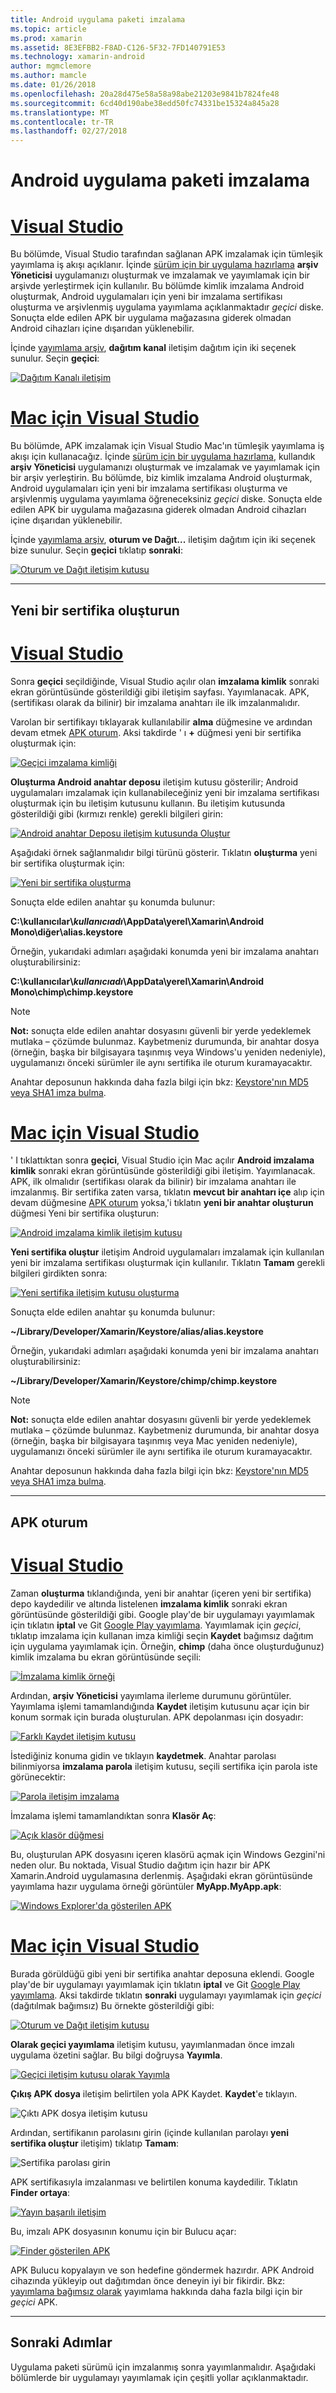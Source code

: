 ```yaml
---
title: Android uygulama paketi imzalama
ms.topic: article
ms.prod: xamarin
ms.assetid: 8E3EFBB2-F8AD-C126-5F32-7FD140791E53
ms.technology: xamarin-android
author: mgmclemore
ms.author: mamcle
ms.date: 01/26/2018
ms.openlocfilehash: 20a28d475e58a58a98abe21203e9841b7824fe48
ms.sourcegitcommit: 6cd40d190abe38edd50fc74331be15324a845a28
ms.translationtype: MT
ms.contentlocale: tr-TR
ms.lasthandoff: 02/27/2018
---
```

# <a name="signing-the-android-application-package"></a>Android uygulama paketi imzalama

# <a name="visual-studiotabvswin"></a>[Visual Studio](#tab/vswin)

Bu bölümde, Visual Studio tarafından sağlanan APK imzalamak için tümleşik yayımlama iş akışı açıklanır. İçinde [sürüm için bir uygulama hazırlama](~/android/deploy-test/release-prep/index.md) **arşiv Yöneticisi** uygulamanızı oluşturmak ve imzalamak ve yayımlamak için bir arşivde yerleştirmek için kullanılır. Bu bölümde kimlik imzalama Android oluşturmak, Android uygulamaları için yeni bir imzalama sertifikası oluşturma ve arşivlenmiş uygulama yayımlama açıklanmaktadır *geçici* diske.
Sonuçta elde edilen APK bir uygulama mağazasına giderek olmadan Android cihazları içine dışarıdan yüklenebilir.

İçinde [yayımlama arşiv](~/android/deploy-test/release-prep/index.md#archive), **dağıtım kanal** iletişim dağıtım için iki seçenek sunulur. Seçin **geçici**:

[ ![Dağıtım Kanalı iletişim](images/vs/01-distribution-channel-sml.png)](images/vs/01-distribution-channel.png)

# <a name="visual-studio-for-mactabvsmac"></a>[Mac için Visual Studio](#tab/vsmac)

Bu bölümde, APK imzalamak için Visual Studio Mac'ın tümleşik yayımlama iş akışı için kullanacağız. İçinde [sürüm için bir uygulama hazırlama](~/android/deploy-test/release-prep/index.md), kullandık **arşiv Yöneticisi** uygulamanızı oluşturmak ve imzalamak ve yayımlamak için bir arşiv yerleştirin. Bu bölümde, biz kimlik imzalama Android oluşturmak, Android uygulamaları için yeni bir imzalama sertifikası oluşturma ve arşivlenmiş uygulama yayımlama öğreneceksiniz *geçici* diske. Sonuçta elde edilen APK bir uygulama mağazasına giderek olmadan Android cihazları içine dışarıdan yüklenebilir.

İçinde [yayımlama arşiv](~/android/deploy-test/release-prep/index.md#archive), **oturum ve Dağıt...**  iletişim dağıtım için iki seçenek bize sunulur. Seçin **geçici** tıklatıp **sonraki**:

[ ![Oturum ve Dağıt iletişim kutusu](images/xs/01-select-ad-hoc-sml.png)](images/xs/01-select-ad-hoc.png)

-----

<a name="newcertvs" />
<a name="newcert" />
<a name="newcertxs" />

## <a name="create-a-new-certificate"></a>Yeni bir sertifika oluşturun

# <a name="visual-studiotabvswin"></a>[Visual Studio](#tab/vswin)

Sonra **geçici** seçildiğinde, Visual Studio açılır olan **imzalama kimlik** sonraki ekran görüntüsünde gösterildiği gibi iletişim sayfası. Yayımlanacak. APK, (sertifikası olarak da bilinir) bir imzalama anahtarı ile ilk imzalanmalıdır.

Varolan bir sertifikayı tıklayarak kullanılabilir **alma** düğmesine ve ardından devam etmek [APK oturum](#signapkvs). Aksi takdirde ' ı  **+**  düğmesi yeni bir sertifika oluşturmak için:

[ ![Geçici imzalama kimliği](images/vs/02-ad-hoc-signing-identity-vs-sml.png)](images/vs/02-ad-hoc-signing-identity-vs.png)

**Oluşturma Android anahtar deposu** iletişim kutusu gösterilir; Android uygulamaları imzalamak için kullanabileceğiniz yeni bir imzalama sertifikası oluşturmak için bu iletişim kutusunu kullanın. Bu iletişim kutusunda gösterildiği gibi (kırmızı renkle) gerekli bilgileri girin:

[ ![Android anahtar Deposu iletişim kutusunda Oluştur](images/vs/03-create-android-key-store-vs-sml.png)](images/vs/03-create-android-key-store-vs.png)

Aşağıdaki örnek sağlanmalıdır bilgi türünü gösterir. Tıklatın **oluşturma** yeni bir sertifika oluşturmak için:

[ ![Yeni bir sertifika oluşturma](images/vs/04-key-store-example-vs-sml.png)](images/vs/04-key-store-example-vs.png)

Sonuçta elde edilen anahtar şu konumda bulunur:

**C:\\kullanıcılar\\*kullanıcıadı*\\AppData\\yerel\\Xamarin\\Android Mono\\diğer\\alias.keystore**

Örneğin, yukarıdaki adımları aşağıdaki konumda yeni bir imzalama anahtarı oluşturabilirsiniz:

**C:\\kullanıcılar\\*kullanıcıadı*\\AppData\\yerel\\Xamarin\\Android Mono\\chimp\\chimp.keystore**

> [!NOTE]
> **Not:** sonuçta elde edilen anahtar dosyasını güvenli bir yerde yedeklemek mutlaka &ndash; çözümde bulunmaz. Kaybetmeniz durumunda, bir anahtar dosya (örneğin, başka bir bilgisayara taşınmış veya Windows'u yeniden nedeniyle), uygulamanızı önceki sürümler ile aynı sertifika ile oturum kuramayacaktır.

Anahtar deposunun hakkında daha fazla bilgi için bkz: [Keystore'nın MD5 veya SHA1 imza bulma](~/android/deploy-test/signing/keystore-signature.md).

# <a name="visual-studio-for-mactabvsmac"></a>[Mac için Visual Studio](#tab/vsmac)

' I tıklattıktan sonra **geçici**, Visual Studio için Mac açılır **Android imzalama kimlik** sonraki ekran görüntüsünde gösterildiği gibi iletişim. Yayımlanacak. APK, ilk olmalıdır (sertifikası olarak da bilinir) bir imzalama anahtarı ile imzalanmış. Bir sertifika zaten varsa, tıklatın **mevcut bir anahtarı içe** alıp için devam düğmesine [APK oturum](#signapkxs) yoksa,'i tıklatın **yeni bir anahtar oluşturun** düğmesi Yeni bir sertifika oluşturun: 

[ ![Android imzalama kimlik iletişim kutusu](images/xs/02-android-signing-identity-sml.png)](images/xs/02-android-signing-identity.png)

**Yeni sertifika oluştur** iletişim Android uygulamaları imzalamak için kullanılan yeni bir imzalama sertifikası oluşturmak için kullanılır. Tıklatın **Tamam** gerekli bilgileri girdikten sonra:

[ ![Yeni sertifika iletişim kutusu oluşturma](images/xs/03-create-new-certificate-sml.png)](images/xs/03-create-new-certificate.png)

Sonuçta elde edilen anahtar şu konumda bulunur:

**~/Library/Developer/Xamarin/Keystore/alias/alias.keystore**

Örneğin, yukarıdaki adımları aşağıdaki konumda yeni bir imzalama anahtarı oluşturabilirsiniz:

**~/Library/Developer/Xamarin/Keystore/chimp/chimp.keystore**


> [!NOTE]
> **Not:** sonuçta elde edilen anahtar dosyasını güvenli bir yerde yedeklemek mutlaka &ndash; çözümde bulunmaz. Kaybetmeniz durumunda, bir anahtar dosya (örneğin, başka bir bilgisayara taşınmış veya Mac yeniden nedeniyle), uygulamanızı önceki sürümler ile aynı sertifika ile oturum kuramayacaktır.

Anahtar deposunun hakkında daha fazla bilgi için bkz: [Keystore'nın MD5 veya SHA1 imza bulma](~/android/deploy-test/signing/keystore-signature.md).

-----

<a name="signapkvs" />
<a name="signingxs" />

## <a name="sign-the-apk"></a>APK oturum

# <a name="visual-studiotabvswin"></a>[Visual Studio](#tab/vswin)

Zaman **oluşturma** tıklandığında, yeni bir anahtar (içeren yeni bir sertifika) depo kaydedilir ve altında listelenen **imzalama kimlik** sonraki ekran görüntüsünde gösterildiği gibi. Google play'de bir uygulamayı yayımlamak için tıklatın **iptal** ve Git [Google Play yayımlama](~/android/deploy-test/publishing/publishing-to-google-play/index.md).
Yayımlamak için *geçici*, tıklatıp imzalama için kullanan imza kimliği seçin **Kaydet** bağımsız dağıtım için uygulama yayımlamak için. Örneğin, **chimp** (daha önce oluşturduğunuz) kimlik imzalama bu ekran görüntüsünde seçili:

[ ![İmzalama kimlik örneği](images/vs/05-save-as-vs-sml.png)](images/vs/05-save-as-vs.png)

Ardından, **arşiv Yöneticisi** yayımlama ilerleme durumunu görüntüler. Yayımlama işlemi tamamlandığında **Kaydet** iletişim kutusunu açar için bir konum sormak için burada oluşturulan. APK depolanması için dosyadır:

[ ![Farklı Kaydet iletişim kutusu](images/vs/06-save-as-dialog-vs-sml.png)](images/vs/06-save-as-dialog-vs.png)

İstediğiniz konuma gidin ve tıklayın **kaydetmek**. Anahtar parolası bilinmiyorsa **imzalama parola** iletişim kutusu, seçili sertifika için parola iste görünecektir:

[ ![Parola iletişim imzalama](images/vs/07-signing-password-vs-sml.png)](images/vs/07-signing-password-vs.png)

İmzalama işlemi tamamlandıktan sonra **Klasör Aç**:

[ ![Açık klasör düğmesi](images/vs/08-open-folder-vs-sml.png)](images/vs/08-open-folder-vs.png)

Bu, oluşturulan APK dosyasını içeren klasörü açmak için Windows Gezgini'ni neden olur. Bu noktada, Visual Studio dağıtım için hazır bir APK Xamarin.Android uygulamasına derlenmiş.
Aşağıdaki ekran görüntüsünde yayımlama hazır uygulama örneği görüntüler **MyApp.MyApp.apk**:

[ ![Windows Explorer'da gösterilen APK](images/vs/09-generated-app-vs-sml.png)](images/vs/09-generated-app-vs.png)

# <a name="visual-studio-for-mactabvsmac"></a>[Mac için Visual Studio](#tab/vsmac)


Burada görüldüğü gibi yeni bir sertifika anahtar deposuna eklendi. Google play'de bir uygulamayı yayımlamak için tıklatın **iptal** ve Git [Google Play yayımlama](~/android/deploy-test/publishing/publishing-to-google-play/index.md).
Aksi takdirde tıklatın **sonraki** uygulamayı yayımlamak için *geçici* (dağıtılmak bağımsız) Bu örnekte gösterildiği gibi:

[ ![Oturum ve Dağıt iletişim kutusu](images/xs/04-select-identity-sml.png)](images/xs/04-select-identity.png)

**Olarak geçici yayımlama** iletişim kutusu, yayımlanmadan önce imzalı uygulama özetini sağlar. Bu bilgi doğruysa **Yayımla**.

[ ![Geçici iletişim kutusu olarak Yayımla](images/xs/05-publish-ad-hoc-sml.png)](images/xs/05-publish-ad-hoc.png)

**Çıkış APK dosya** iletişim belirtilen yola APK Kaydet. **Kaydet**'e tıklayın.

![Çıktı APK dosya iletişim kutusu](images/xs/06-output-apk-file.png)

Ardından, sertifikanın parolasını girin (içinde kullanılan parolayı **yeni sertifika oluştur** iletişim) tıklatıp **Tamam**: 

![Sertifika parolası girin](images/xs/07-signing-certificate.png)

APK sertifikasıyla imzalanması ve belirtilen konuma kaydedilir. Tıklatın **Finder ortaya**:

[ ![Yayın başarılı iletişim](images/xs/08-app-is-ready-sml.png)](images/xs/08-app-is-ready.png)

Bu, imzalı APK dosyasının konumu için bir Bulucu açar:

[ ![Finder gösterilen APK](images/xs/09-show-in-finder-sml.png)](images/xs/09-show-in-finder.png)

APK Bulucu kopyalayın ve son hedefine göndermek hazırdır. APK Android cihazında yükleyip out dağıtımdan önce deneyin iyi bir fikirdir. Bkz: [yayımlama bağımsız olarak](~/android/deploy-test/publishing/publishing-independently.md) yayımlama hakkında daha fazla bilgi için bir *geçici* APK.

-----


<a name="nextsteps" />

## <a name="next-steps"></a>Sonraki Adımlar

Uygulama paketi sürümü için imzalanmış sonra yayımlanmalıdır. Aşağıdaki bölümlerde bir uygulamayı yayımlamak için çeşitli yollar açıklanmaktadır.

